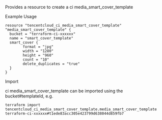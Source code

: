 Provides a resource to create a ci media_smart_cover_template

Example Usage

```hcl
resource "tencentcloud_ci_media_smart_cover_template" "media_smart_cover_template" {
  bucket = "terraform-ci-xxxxxx"
  name = "smart_cover_template"
  smart_cover {
		format = "jpg"
		width = "1280"
		height = "960"
		count = "10"
		delete_duplicates = "true"
  }
}
```

Import

ci media_smart_cover_template can be imported using the bucket#templateId, e.g.

```
terraform import tencentcloud_ci_media_smart_cover_template.media_smart_cover_template terraform-ci-xxxxxx#t1ede83acc305e423799d638044d859fb7
```